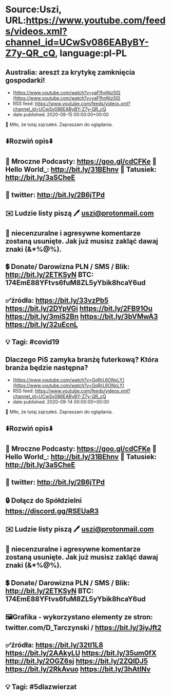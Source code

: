 # Source:Uszi, URL:https://www.youtube.com/feeds/videos.xml?channel_id=UCwSv086EAByBY-Z7y-QR_cQ, language:pl-PL

## Australia: areszt za krytykę zamknięcia gospodarki!
 - [https://www.youtube.com/watch?v=yaFfhnNjz50](https://www.youtube.com/watch?v=yaFfhnNjz50)
 - RSS feed: https://www.youtube.com/feeds/videos.xml?channel_id=UCwSv086EAByBY-Z7y-QR_cQ
 - date published: 2020-09-15 00:00:00+00:00

🤪 Miło, że tutaj zajrzałeś.  Zapraszam do oglądania.

⬇️Rozwiń opis⬇️
------------------------------------------------------------
👀 Mroczne Podcasty: https://goo.gl/cdCFKe
👀 Hello World_: http://bit.ly/31BEhnv
👀 Tatusiek: http://bit.ly/3aSCheE
------------------------------------------------------------
👀 twitter: http://bit.ly/2B6jTPd
------------------------------------------------------------
✉️ Ludzie listy piszą 
🖊️ uszi@protonmail.com
------------------------------------------------------------
👺 niecenzuralne i agresywne komentarze zostaną usunięte.  Jak już musisz zakląć dawaj znaki (&*%@%).
------------------------------------------------------------
💲 Donate/ Darowizna
PLN / SMS / Blik: http://bit.ly/2ETKSyN
BTC: 174EmE88YFtvs6fuM8ZL5yYbik8hcaY6ud
---------------------------------------------------------------
✅źródła:
https://bit.ly/33vzPb5
https://bit.ly/2DYpVGi
https://bit.ly/2FB91Ou
https://bit.ly/3miS2Bn
https://bit.ly/3bVMwA3
https://bit.ly/32uEcnL
-------------------------------------------------------------
💡 Tagi: #covid19
--------------------------------------------------------------

## Dlaczego PiS zamyka branżę futerkową? Która branża będzie następna?
 - [https://www.youtube.com/watch?v=GqRrL6ONxLY](https://www.youtube.com/watch?v=GqRrL6ONxLY)
 - RSS feed: https://www.youtube.com/feeds/videos.xml?channel_id=UCwSv086EAByBY-Z7y-QR_cQ
 - date published: 2020-09-14 00:00:00+00:00

🤪 Miło, że tutaj zajrzałeś.  Zapraszam do oglądania.

⬇️Rozwiń opis⬇️
------------------------------------------------------------
👀 Mroczne Podcasty: https://goo.gl/cdCFKe
👀 Hello World_: http://bit.ly/31BEhnv
👀 Tatusiek: http://bit.ly/3aSCheE
------------------------------------------------------------
👀 twitter: http://bit.ly/2B6jTPd
------------------------------------------------------------
🔒 Dołącz do Spółdzielni
https://discord.gg/RSEUaR3
------------------------------------------------------------
✉️ Ludzie listy piszą 
🖊️ uszi@protonmail.com
------------------------------------------------------------
👺 niecenzuralne i agresywne komentarze zostaną usunięte.  Jak już musisz zakląć dawaj znaki (&*%@%).
------------------------------------------------------------
💲 Donate/ Darowizna
PLN / SMS / Blik: http://bit.ly/2ETKSyN
BTC: 174EmE88YFtvs6fuM8ZL5yYbik8hcaY6ud
---------------------------------------------------------------
🖼Grafika - wykorzystano elementy ze stron: 
twitter.com/D_Tarczynski / https://bit.ly/3iyJft2
---------------------------------------------------------------
✅źródła:
https://bit.ly/32tl1L8
https://bit.ly/2AAkyLU
https://bit.ly/35um0fX
http://bit.ly/2OGZ6sj
https://bit.ly/2ZQlDJ5
https://bit.ly/2RkAvuo
https://bit.ly/3hAtlNv
-------------------------------------------------------------
💡 Tagi: #5dlazwierzat
--------------------------------------------------------------

